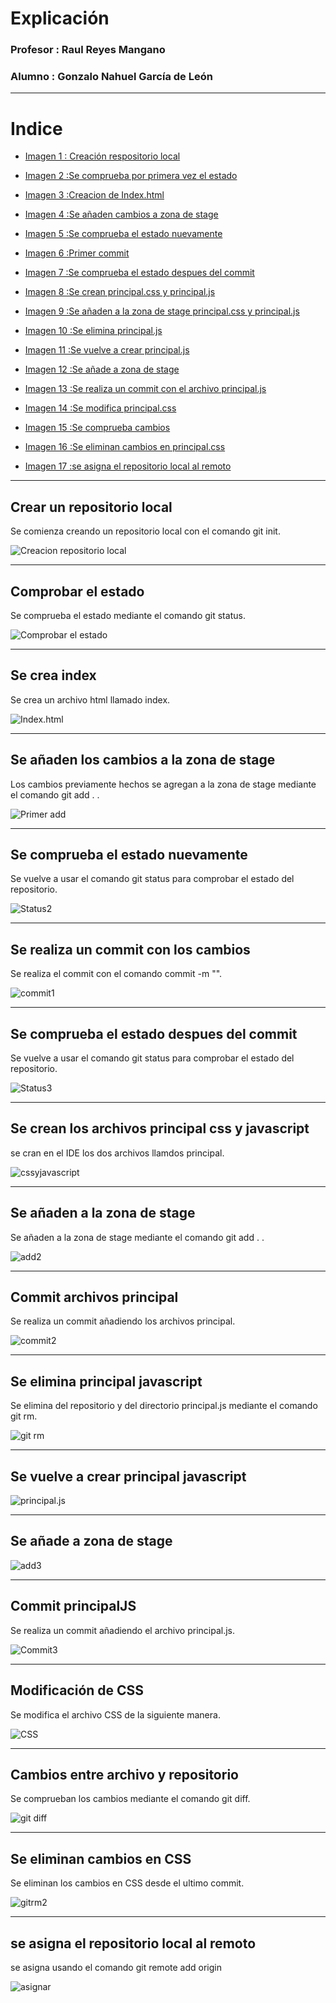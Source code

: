 # Explicación

### Profesor : Raul Reyes Mangano

### Alumno : Gonzalo Nahuel García de León

___

# Indice

* [Imagen 1 : Creación respositorio local](#crear-un-repositorio-local)

* [Imagen 2 :Se comprueba por primera vez el estado](#comprobar-el-estado)

* [Imagen 3 :Creacion de Index.html](#se-crea-index)

* [Imagen 4 :Se añaden cambios a zona de stage ](#se-añaden-los-cambios-a-la-zona-de-stage)

* [Imagen 5 :Se comprueba el estado nuevamente ](#se-comprueba-el-estado-nuevamente)

* [Imagen 6 :Primer commit ](#se-realiza-un-commit-con-los-cambios)

* [Imagen 7 :Se comprueba el estado despues del commit ](#se-comprueba-el-estado-despues-del-commit)

* [Imagen 8 :Se crean principal.css y principal.js ](#se-crean-los-archivos-principal-css-y-javascript)

* [Imagen 9 :Se añaden a la zona de stage principal.css y principal.js ](#se-añaden-a-la-zona-de-stage)

* [Imagen 10 :Se elimina principal.js ](#se-elimina-principal-javascript)

* [Imagen 11 :Se vuelve a crear principal.js ](#se-vuelve-a-crear-principal-javascript)

* [Imagen 12 :Se añade a zona de stage ](#se-añade-a-zona-de-stage)

* [Imagen 13 :Se realiza un commit con el archivo principal.js ](#Commit-principalJS)

* [Imagen 14 :Se modifica principal.css ](#Modificación-de-CSS)

* [Imagen 15 :Se comprueba cambios](#cambios-entre-archivo-y-repositorio)

* [Imagen 16 :Se eliminan cambios en principal.css](#se-eliminan-cambios-en-css)

* [Imagen 17 :se asigna el repositorio local al remoto](#se-asigna-el-repositorio-local-al-remoto)
---
## Crear un repositorio local
 Se comienza creando un repositorio local con el comando git init.

![Creacion repositorio local](./img/repositorio.png )

---
## Comprobar el estado

Se comprueba el estado mediante el comando git status.

![Comprobar el estado](./img/estado1.png)

---
## Se crea index

Se crea un archivo html llamado index.

![Index.html](./img/Index.html.png)

---
## Se añaden los cambios a la zona de stage

Los cambios previamente hechos se agregan a la zona de stage mediante el comando git add . .

![Primer add](./img/add1.png)

---
## Se comprueba el estado nuevamente

Se vuelve a usar el comando git status para comprobar el estado del repositorio.

![Status2](./img/estado2.png)

---
## Se realiza un commit con los cambios

Se realiza el commit con el comando commit -m "".

![commit1](./img/Commit1.png)

---
## Se comprueba el estado despues del commit

Se vuelve a usar el comando git status para comprobar el estado del repositorio.

![Status3](./img/estado3.png)

---
## Se crean los archivos principal css y javascript

se cran en el IDE los dos archivos llamdos principal.

![cssyjavascript](./img/principal.png)

---
## Se añaden a la zona de stage

Se añaden a la zona de stage mediante el comando git add . . 

![add2](./img/add2.png)

---
## Commit archivos principal

Se realiza un commit añadiendo los archivos principal.

![commit2](./img/commit2.png)

---
## Se elimina principal javascript

Se elimina del repositorio y del directorio principal.js mediante el comando git rm.


![git rm](./img/Eliminado-principal.png)

---
## Se vuelve a crear principal javascript

![principal.js](./img/principalJS.png)

---
## Se añade a zona de stage

![add3](./img/add3.png)

---
## Commit principalJS

Se realiza un commit añadiendo el archivo principal.js.

![Commit3](./img/Commit3.png)

---
## Modificación de CSS

Se modifica el archivo CSS de la siguiente manera.

![CSS](./img/CSS-modificado.png)

---
## Cambios entre archivo y repositorio

Se comprueban los cambios mediante el comando git diff.

![git diff](./img/Diff.png)

---
## Se eliminan cambios en CSS

Se eliminan los cambios en CSS desde el ultimo commit. 


![gitrm2](./img/Eliminar-cambios.png)

---
## se asigna el repositorio local al remoto

se asigna usando el comando git remote add origin

![asignar](./img/asignar.png)
